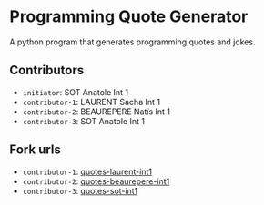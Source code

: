 # Programming Quote Generator

A python program that generates programming quotes and jokes.

## Contributors
- `initiator`: SOT Anatole Int 1
- `contributor-1`: LAURENT Sacha Int 1
- `contributor-2`: BEAUREPERE Natïs Int 1
- `contributor-3`: SOT Anatole Int 1

## Fork urls
- `contributor-1`: [quotes-laurent-int1](https://github.com/Hormone4/quotes-laurent-int1)
- `contributor-2`: [quotes-beaurepere-int1](https://github.com/LeBN/quotes-beaurepere-int1)
- `contributor-3`: [quotes-sot-int1](https://github.com/college-notre-dame-niort/quotes-sot-int1)